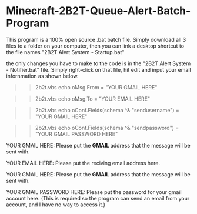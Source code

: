 # Minecraft-2B2T-Queue-Alert-Batch-Program

This program is a 100% open source .bat batch file.
Simply download all 3 files to a folder on your computer,
then you can link a desktop shortcut to the file names "2B2T Alert System - Startup.bat"

the only changes you have to make to the code is in the "2B2T Alert System - Notifier.bat" file.
Simply right-click on that file, hit edit and input your email infornmation as shown below.


>>2b2t.vbs echo oMsg.From = "YOUR GMAIL HERE"

>>2b2t.vbs echo oMsg.To = "YOUR EMAIL HERE"
        
>>2b2t.vbs echo oConf.Fields(schema ^& "sendusername") = "YOUR GMAIL HERE"

>>2b2t.vbs echo oConf.Fields(schema ^& "sendpassword") = "YOUR GMAIL PASSWORD HERE"

YOUR GMAIL HERE:
Please put the **GMAIL** address that the message will be sent with.

YOUR EMAIL HERE:
Please put the reciving email address here.

YOUR GMAIL HERE:
Please put the **GMAIL** address that the message will be sent with.

YOUR GMAIL PASSWORD HERE:
Please put the password for your gmail account here.
(This is required so the program can send an email from your account, and I have no way to access it.)
